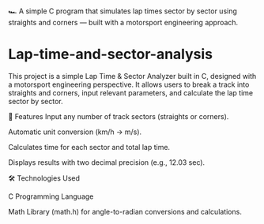 🏎️ A simple C program that simulates lap times sector by sector using straights and corners — built with a motorsport engineering approach.
# Lap-time-and-sector-analysis
This project is a simple Lap Time & Sector Analyzer built in C, designed with a motorsport engineering perspective. It allows users to break a track into straights and corners, input relevant parameters, and calculate the lap time sector by sector. 

🚀 Features
Input any number of track sectors (straights or corners).

Automatic unit conversion (km/h → m/s).

Calculates time for each sector and total lap time.

Displays results with two decimal precision (e.g., 12.03 sec).

🛠️ Technologies Used

C Programming Language

Math Library (math.h) for angle-to-radian conversions and calculations.

